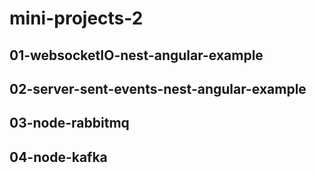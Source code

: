 # mini-projects-2

## 01-websocketIO-nest-angular-example

## 02-server-sent-events-nest-angular-example

## 03-node-rabbitmq

## 04-node-kafka
